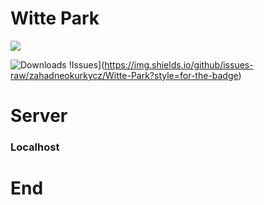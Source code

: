 # Witte Park

![](https://pandao.github.io/editor.md/images/logos/editormd-logo-180x180.png)

![Downloads](https://img.shields.io/github/downloads/zahadneokurkycz/Witte-Park/total?color=dark-green&style=for-the-badge)
!Issues](https://img.shields.io/github/issues-raw/zahadneokurkycz/Witte-Park?style=for-the-badge)


# Server
<!---What hosting do you prefer (All of these are free)

[Your PC (Localhost)](#your-pc "Your PC (Localhost)") --->

<!--- ### Repl.it
##### 1. Step - Login
Go to **[Replit](https://replit.com/ "Replit")**

Click **Login** or **Sign up** button in the top-right corner

Simply login
##### 2. Step - Fork repl
If you are logned in, you must go to my replit ([https://replit.com/@zahadneokurkycz/Witte-Park-server](https://replit.com/@zahadneokurkycz/Witte-Park-server))

Click on the **Fork repl** button in the top-right

Click again on the **Fork repl** in the dialog

Close all possible dialogs
##### 3. Step - Start server
Click on the console and press **Control** + **Shift** + **S** keys

Type this command: `npm start`

After a while, the IP address should be displayed
##### Done
If you want to restart the server at any time, repeat step three
### Github --->
### Localhost


# End
